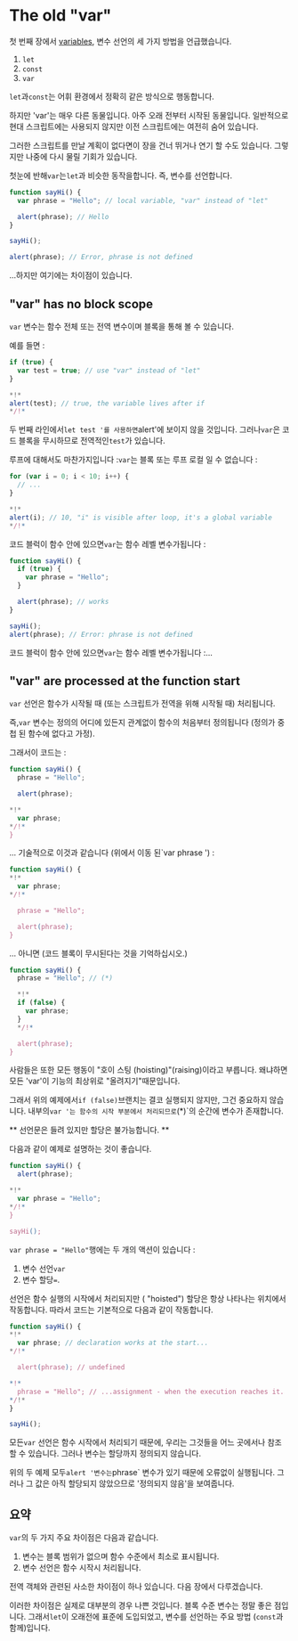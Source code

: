 
# The old "var"

첫 번째 장에서 [variables](info:variables), 변수 선언의 세 가지 방법을 언급했습니다.

1. `let`
2. `const`
3. `var`

`let`과`const`는 어휘 환경에서 정확히 같은 방식으로 행동합니다.

하지만 'var'는 매우 다른 동물입니다. 아주 오래 전부터 시작된 동물입니다. 일반적으로 현대 스크립트에는 사용되지 않지만 이전 스크립트에는 여전히 숨어 있습니다.

그러한 스크립트를 만날 계획이 없다면이 장을 건너 뛰거나 연기 할 수도 있습니다. 그렇지만 나중에 다시 물릴 기회가 있습니다.

첫눈에 반해`var`는`let`과 비슷한 동작을합니다. 즉, 변수를 선언합니다.

```js run
function sayHi() {
  var phrase = "Hello"; // local variable, "var" instead of "let"

  alert(phrase); // Hello
}

sayHi();

alert(phrase); // Error, phrase is not defined
```

...하지만 여기에는 차이점이 있습니다.

## "var" has no block scope

`var` 변수는 함수 전체 또는 전역 변수이며 블록을 통해 볼 수 있습니다.

예를 들면 :

```js
if (true) {
  var test = true; // use "var" instead of "let"
}

*!*
alert(test); // true, the variable lives after if
*/!*
```

두 번째 라인에서`let test '를 사용하면`alert'에 보이지 않을 것입니다. 그러나`var`은 코드 블록을 무시하므로 전역적인`test`가 있습니다.

루프에 대해서도 마찬가지입니다 :`var`는 블록 또는 루프 로컬 일 수 없습니다 :

```js
for (var i = 0; i < 10; i++) {
  // ...
}

*!*
alert(i); // 10, "i" is visible after loop, it's a global variable
*/!*
```

코드 블럭이 함수 안에 있으면`var`는 함수 레벨 변수가됩니다 :

```js
function sayHi() {
  if (true) {
    var phrase = "Hello";
  }

  alert(phrase); // works
}

sayHi();
alert(phrase); // Error: phrase is not defined
```

코드 블럭이 함수 안에 있으면`var`는 함수 레벨 변수가됩니다 :...

## "var" are processed at the function start

`var` 선언은 함수가 시작될 때 (또는 스크립트가 전역을 위해 시작될 때) 처리됩니다.

즉,`var` 변수는 정의의 어디에 있든지 관계없이 함수의 처음부터 정의됩니다 (정의가 중첩 된 함수에 없다고 가정).

그래서이 코드는 :

```js
function sayHi() {
  phrase = "Hello";

  alert(phrase);

*!*
  var phrase;
*/!*
}
```

... 기술적으로 이것과 같습니다 (위에서 이동 된`var phrase ') :

```js
function sayHi() {
*!*
  var phrase;
*/!*

  phrase = "Hello";

  alert(phrase);
}
```

... 아니면 (코드 블록이 무시된다는 것을 기억하십시오.)

```js
function sayHi() {
  phrase = "Hello"; // (*)

  *!*
  if (false) {
    var phrase;
  }
  */!*

  alert(phrase);
}
```

사람들은 또한 모든 행동이 "호이 스팅 (hoisting)"(raising)이라고 부릅니다. 왜냐하면 모든 'var'이 기능의 최상위로 "올려지기"때문입니다.

그래서 위의 예제에서`if (false)`브랜치는 결코 실행되지 않지만, 그건 중요하지 않습니다. 내부의`var '는 함수의 시작 부분에서 처리되므로`(*)`의 순간에 변수가 존재합니다.

** 선언문은 들려 있지만 할당은 불가능합니다. **

다음과 같이 예제로 설명하는 것이 좋습니다.

```js run
function sayHi() {
  alert(phrase);  

*!*
  var phrase = "Hello";
*/!*
}

sayHi();
```

`var phrase = "Hello"`행에는 두 개의 액션이 있습니다 :

1. 변수 선언`var`
2. 변수 할당`=`.

선언은 함수 실행의 시작에서 처리되지만 ( "hoisted") 할당은 항상 나타나는 위치에서 작동합니다. 따라서 코드는 기본적으로 다음과 같이 작동합니다.

```js run
function sayHi() {
*!*
  var phrase; // declaration works at the start...
*/!*

  alert(phrase); // undefined

*!*
  phrase = "Hello"; // ...assignment - when the execution reaches it.
*/!*
}

sayHi();
```

모든`var` 선언은 함수 시작에서 처리되기 때문에, 우리는 그것들을 어느 곳에서나 참조 할 수 있습니다. 그러나 변수는 할당까지 정의되지 않습니다.

위의 두 예제 모두`alert '변수는`phrase` 변수가 있기 때문에 오류없이 실행됩니다. 그러나 그 값은 아직 할당되지 않았으므로 '정의되지 않음'을 보여줍니다.

## 요약

`var`의 두 가지 주요 차이점은 다음과 같습니다.

1. 변수는 블록 범위가 없으며 함수 수준에서 최소로 표시됩니다.
2. 변수 선언은 함수 시작시 처리됩니다.

전역 객체와 관련된 사소한 차이점이 하나 있습니다. 다음 장에서 다루겠습니다.

이러한 차이점은 실제로 대부분의 경우 나쁜 것입니다. 블록 수준 변수는 정말 좋은 점입니다. 그래서`let`이 오래전에 표준에 도입되었고, 변수를 선언하는 주요 방법 (`const`과 함께)입니다.
